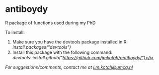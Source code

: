 # antiboydy
R package of functions used during my PhD

To install:
1) Make sure you have the devtools package installed in R: <i>install.packages("devtools")</i>
2) Install this package with the following command: <i>devtools::install.github("https://github.com/jmkotah/antiboydy/")</i>

For suggestions/comments, contact me at j.m.kotah@umcg.nl
